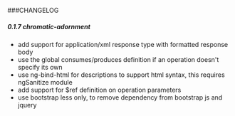 ###CHANGELOG

##### 0.1.7  chromatic-adornment

+ add support for application/xml response type with formatted response body
+ use the global consumes/produces definition if an operation doesn't specify its own
+ use ng-bind-html for descriptions to support html syntax, this requires ngSanitize module
+ add support for $ref definition on operation parameters
+ use bootstrap less only, to remove dependency from bootstrap js and jquery
